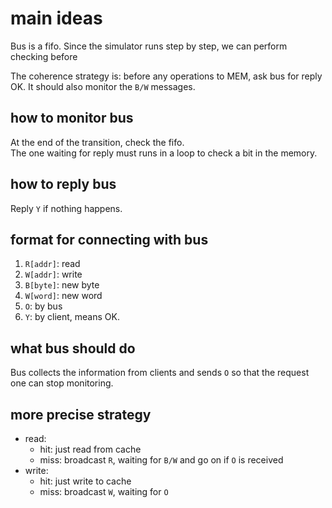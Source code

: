 # main ideas
Bus is a fifo. Since the simulator runs step by step, we can perform checking before 

The coherence strategy is: before any operations to MEM, ask bus for reply OK. It should also monitor the `B/W` messages.

## how to monitor bus
At the end of the transition, check the fifo.  
The one waiting for reply must runs in a loop to check a bit in the memory. 

## how to reply bus
Reply `Y` if nothing happens.  

## format for connecting with bus
1. `R[addr]`: read
2. `W[addr]`: write
3. `B[byte]`: new byte
4. `W[word]`: new word
5. `O`: by bus
6. `Y`: by client, means OK.

## what bus should do
Bus collects the information from clients and sends `O` so that the request one can stop monitoring.

## more precise strategy
+ read:
    + hit: just read from cache
    + miss: broadcast `R`, waiting for `B/W` and go on if `O` is received
+ write:
    + hit: just write to cache 
    + miss: broadcast `W`, waiting for `O`